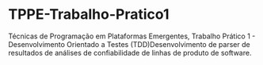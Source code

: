 # TPPE-Trabalho-Pratico1

Técnicas de Programação em Plataformas Emergentes, Trabalho Prático 1 - Desenvolvimento Orientado a Testes (TDD)Desenvolvimento de parser de resultados de análises de confiabilidade de linhas de produto de software.

 
